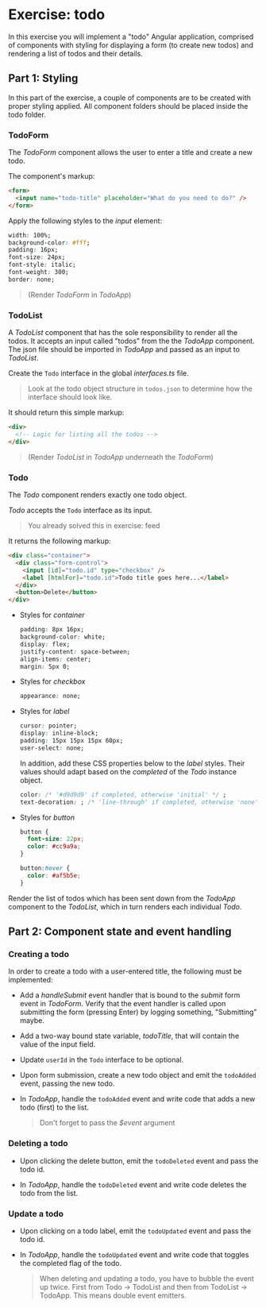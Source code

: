 # Exercise: todo

In this exercise you will implement a "todo" Angular application, comprised of components with styling for displaying a form (to create new todos) and rendering a list of todos and their details.

## Part 1: Styling

In this part of the exercise, a couple of components are to be created with proper styling applied. All component folders should be placed inside the todo folder.

### TodoForm

The _TodoForm_ component allows the user to enter a title and create a new todo.

The component's markup:

```html
<form>
  <input name="todo-title" placeholder="What do you need to do?" />
</form>
```

Apply the following styles to the _input_ element:

```css
width: 100%;
background-color: #fff;
padding: 16px;
font-size: 24px;
font-style: italic;
font-weight: 300;
border: none;
```

> (Render _TodoForm_ in _TodoApp_)

### TodoList

A _TodoList_ component that has the sole responsibility to render all the todos. It accepts an input called "todos" from the the _TodoApp_ component. The json file should be imported in _TodoApp_ and passed as an input to _TodoList_.

Create the `Todo` interface in the global _interfaces.ts_ file.

> Look at the todo object structure in `todos.json` to determine how the interface should look like.

It should return this simple markup:

```html
<div>
  <!-- Logic for listing all the todos -->
</div>
```

> (Render _TodoList_ in _TodoApp_ underneath the _TodoForm_)

### Todo

The _Todo_ component renders exactly one todo object.

_Todo_ accepts the `Todo` interface as its input.

> You already solved this in exercise: feed

It returns the following markup:

```html
<div class="container">
  <div class="form-control">
    <input [id]="todo.id" type="checkbox" />
    <label [htmlFor]="todo.id">Todo title goes here...</label>
  </div>
  <button>Delete</button>
</div>
```

- Styles for _container_

  ```css
  padding: 8px 16px;
  background-color: white;
  display: flex;
  justify-content: space-between;
  align-items: center;
  margin: 5px 0;
  ```

- Styles for _checkbox_

  ```css
  appearance: none;
  ```

- Styles for _label_

  ```css
  cursor: pointer;
  display: inline-block;
  padding: 15px 15px 15px 60px;
  user-select: none;
  ```

  In addition, add these CSS properties below to the _label_ styles. Their values should adapt based on the _completed_ of the _Todo_ instance object.

  ```css
  color: /* '#d9d9d9' if completed, otherwise 'initial' */ ;
  text-decoration: ; /* 'line-through' if completed, otherwise 'none' */
  ```

- Styles for _button_

  ```css
  button {
    font-size: 22px;
    color: #cc9a9a;
  }

  button:hover {
    color: #af5b5e;
  }
  ```

Render the list of todos which has been sent down from the _TodoApp_ component to the _TodoList_, which in turn renders each individual _Todo_.

## Part 2: Component state and event handling

### Creating a todo

In order to create a todo with a user-entered title, the following must be implemented:

- Add a _handleSubmit_ event handler that is bound to the _submit_ form event in _TodoForm_. Verify that the event handler is called upon submitting the form (pressing Enter) by logging something, "Submitting" maybe.

- Add a two-way bound state variable, _todoTitle_, that will contain the value of the input field.

- Update `userId` in the `Todo` interface to be optional.

- Upon form submission, create a new todo object and emit the `todoAdded` event, passing the new todo.

- In _TodoApp_, handle the `todoAdded` event and write code that adds a new todo (first) to the list.

  > Don't forget to pass the _$event_ argument

### Deleting a todo

- Upon clicking the delete button, emit the `todoDeleted` event and pass the todo id.

- In _TodoApp_, handle the `todoDeleted` event and write code deletes the todo from the list.

### Update a todo

- Upon clicking on a todo label, emit the `todoUpdated` event and pass the todo id.

- In _TodoApp_, handle the `todoUpdated` event and write code that toggles the completed flag of the todo.

  > When deleting and updating a todo, you have to bubble the event up twice. First from Todo -> TodoList and then from TodoList -> TodoApp. This means double event emitters.
